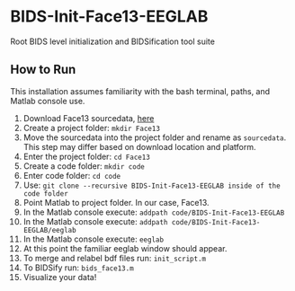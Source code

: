 # BIDS-Init-Face13-EEGLAB
Root BIDS level initialization and BIDSification tool suite

## How to Run
This installation assumes familiarity with the bash terminal, paths, and Matlab console use.
1. Download Face13 sourcedata, [here](https://drive.google.com/file/d/13X-YFuuMEccSgSq1EgazL4YYENol0vlE/view?usp=sharing)
2. Create a project folder: `mkdir Face13`
3. Move the sourcedata into the project folder and rename as `sourcedata`. This step may differ based on download location and platform.
4. Enter the project folder: `cd Face13`
5. Create a code folder: `mkdir code`
6. Enter code folder: `cd code`
7. Use: `git clone --recursive BIDS-Init-Face13-EEGLAB inside of the code folder`
8. Point Matlab to project folder. In our case, Face13.
9. In the Matlab console execute: `addpath code/BIDS-Init-Face13-EEGLAB`
10. In the Matlab console execute: `addpath code/BIDS-Init-Face13-EEGLAB/eeglab`
11. In the Matlab console execute: `eeglab`
12. At this point the familiar eeglab window should appear.
13. To merge and relabel bdf files run: `init_script.m`
14. To BIDSify run: `bids_face13.m`
15. Visualize your data!
